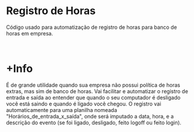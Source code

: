 # Registro de Horas 
Código usado para automatização de registro de horas para banco de horas em empresa. 

<br>

# +Info 
É de grande utilidade quando sua empresa não possui política de horas extras, mas sim de banco de horas. Vai facilitar e automatizar o registro de entrada e saída ao entender que quando o seu computador é desligado você está saindo e quando é ligado você chegou. O registro vai automaticamente para uma planilha nomeada "Horários_de_entrada_x_saída", onde será imputado a data, hora, e a descrição do evento (se foi ligado, desligado, feito logoff ou feito login).
